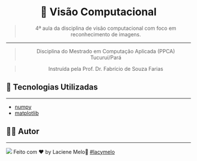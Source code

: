 <div align="center">
  <h1>
    🤖 Visão Computacional
  </h1>

  > 4ª aula da disciplina de visão computacional com foco em reconhecimento de imagens.

  ---

  > Disciplina do Mestrado em Computação Aplicada (PPCA) Tucuruí/Pará

  > Instruída pela Prof. Dr. Fabrício de Souza Farias
  
  <!-- <img src="https://github.com/Azanniel/nlw-ia/assets/71537090/2fcaee3c-47df-44d5-bebc-0f8783b05299" /> -->
</div>

## :rocket: Tecnologias Utilizadas
---
- [numpy]()
- [matplotlib]()
## :man_student: Autor
---
<a href="https://www.linkedin.com/in/laciene-alves-melo-97a69b222/" target="_blank"><img src="https://img.shields.io/badge/-LinkedIn-%230077B5?style=for-the-badge&logo=linkedin&logoColor=white" target="_blank"></a>
Feito com ♥ by Laciene Melo:wave: [#lacymelo](https://github.com/lacymelo)
